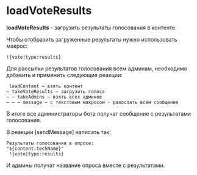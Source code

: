 # loadVoteResults

**loadVoteResults** - загрузить результаты голосования в контенте. 

Чтобы отобразить загруженные результаты нужно использовать макрос:
```plain 
!{vote|type:results}
```
Для рассылки результатов голосования всем админам, необходимо добавить и применить следующие реакции:

```plain 
 loadContent — взять контент
— takeVoteResults — загрузить голоса
— — takeAdmins — взять всех админов
— — — message — с текстовым макросом - разослать всем сообщение
```
В итоге все администраторы бота получат сообщение с результатами голосования. 

В реакции [sendMessage] написать так: 
```plain 
Результаты голосования в опросе:
"${content.techName}"
 !{vote|type:results}
```

И админы получат название опроса вместе с результатами.








